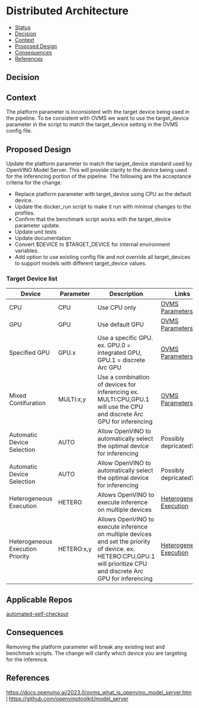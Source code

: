# Distributed Architecture

<!--ts-->

- [Status](#status)
- [Decision](#decision)
- [Context](#context)
- [Proposed Design](#proposed-design)
- [Consequences](#consequences)
- [References](#references)

<!--te-->

## Decision

<!-- Requirements approval board will update this section with justification for approval or rejection -->

## Context  

<!-- Please provide context to the requirement. -->

The platform parameter is inconsistent with the target device being used in the pipeline. To be consistent with OVMS we want to use the target_device parameter in the script to match the target_device setting in the OVMS config file.

## Proposed Design 

<!-- Please provide a high level design of the proposed requirement. -->

Update the platform parameter to match the target_device standard used by OpenVINO Model Server. This will provide clarity to the device being used for the inferencing portion of the pipeline. The following are the acceptance criteria for the change.

- Replace platform parameter with target_device using CPU as the default device.
- Update the docker_run script to make it run with minimal changes to the profiles.
- Confirm that the benchmark script works with the target_device parameter update.
- Update unit tests
- Update documentation
- Convert $DEVICE to $TARGET_DEVICE for internal environment variables.
- Add option to use existing config file and not override all target_devices to support models with different target_device values.

### Target Device list

| Device                           | Parameter       | Description                                                                                                            | Links |
| -------------------------------  | --------------- | ---------------------------------------------------------------------------------------------------------------------- |------ |
| CPU                              | CPU             | Use CPU only                                                                                                           | [OVMS Parameters](https://docs.openvino.ai/2023.1/ovms_docs_parameters.html) |
| GPU                              | GPU             | Use default GPU                                                                                                        | [OVMS Parameters](https://docs.openvino.ai/2023.1/ovms_docs_parameters.html) |
| Specified GPU                    | GPU.x           | Use a specific GPU. ex. GPU.0 = integrated GPU, GPU.1 = discrete Arc GPU                                               | [OVMS Parameters](https://docs.openvino.ai/2023.1/ovms_docs_parameters.html) |
| Mixed Contifuration              | MULTI:x,y       | Use a combination of devices for inferencing ex. MULTI:CPU,GPU.1 will use the CPU and discrete Arc GPU for inferencing | [OVMS Parameters](https://docs.openvino.ai/2023.1/ovms_docs_parameters.html) |
| Automatic Device Selection       | AUTO            | Allow OpenVINO to automatically select the optimal device for inferencing                                              | Possibly depricated? |
| Automatic Device Selection       | AUTO            | Allow OpenVINO to automatically select the optimal device for inferencing                                              | Possibly depricated? |
| Heterogeneous Execution          | HETERO          | Allows OpenVINO to execute inference on multiple devices                                                               | [Heterogeneous Execution](https://docs.openvino.ai/2023.1/openvino_docs_OV_UG_Hetero_execution.html) |
| Heterogeneous Execution Priority | HETERO:x,y      | Allows OpenVINO to execute inference on multiple devices and set the priority of device. ex. HETERO:CPU,GPU.1 will prioritize CPU and discrete Arc GPU for inferencing | [Heterogeneous Execution](https://docs.openvino.ai/2023.1/openvino_docs_OV_UG_Hetero_execution.html) |

## Applicable Repos

[automated-self-checkout](https://github.com/intel-retail/automated-self-checkout)

## Consequences

<!-- Please provide a description of what consequences this requirement will have on the project. This includes breaking and non-breaking changes to all microservices -->

Removing the platform parameter will break any existing test and benchmark scripts. The change will clarify which device you are targeting for the inference.

## References

<!-- [link](requirements-review-process.md) - useful links for the design -->

https://docs.openvino.ai/2023.0/ovms_what_is_openvino_model_server.html
https://github.com/openvinotoolkit/model_server